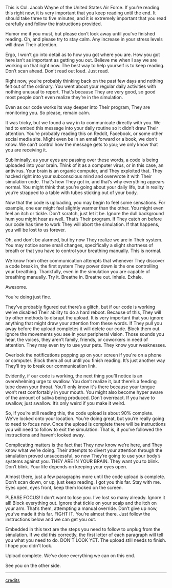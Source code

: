 This is Col. Jacob Wayne of the United States Air Force. If you’re reading this right now, it is very important that you keep reading until the end. It should take three to five minutes, and it is extremely important that you read carefully and follow the instructions provided.

Humor me if you must, but please don’t look away until you've finished reading. Oh, and please try to stay calm. Any increase in your stress levels will draw Their attention.

Ergo, I won’t go into detail as to how you got where you are. How you got here isn’t as important as getting you out. Believe me when I say we are working on that right now. The best way to help yourself is to keep reading. Don’t scan ahead. Don’t read out loud. Just read.

Right now, you’re probably thinking back on the past few days and nothing felt out of the ordinary. You went about your regular daily activities with nothing unusual to report. That’s because They are very good, so good most people don’t even realize they’re in the simulation. 

Even as our code works its way deeper into Their program, They are monitoring you. So please, remain calm.

It was tricky, but we found a way in to communicate directly with you. We had to embed this message into your daily routine so it didn’t draw Their attention.  You’re probably reading this on Reddit, Facebook, or some other social media site. Might even be in an email forward or a book, we don't know. We can’t control how the message gets to you; we only know that you are receiving it. 

Subliminally, as your eyes are passing over these words, a code is being uploaded into your brain. Think of it as a computer virus, or in this case, an antivirus. Your brain is an organic computer, and They exploited that. They hacked right into your subconscious mind and overwrote it with Their simulation code. That’s how They got in, and that’s why everything appears normal. You might think that you’re going about your daily life, but in reality you’re strapped to a table with tubes sticking out of your body.

Now that the code is uploading, you may begin to feel some sensations. For example, one ear might feel slightly warmer than the other. You might even feel an itch or tickle. Don’t scratch, just let it be. Ignore the dull background hum you might hear as well. That’s Their program. If They catch on before our code has time to work They will abort the simulation. If that happens, you will be lost to us forever.

Oh, and don’t be alarmed, but by now They realize we are in Their system. You may notice some small changes, specifically a slight shortness of breath or that you have to control your breathing manually. This is normal. 

We know from other communication attempts that whenever They discover a code break in, the first system They power down is the one controlling your breathing. Thankfully, even in the simulation you are capable of breathing manually. Try it. Breathe in. Breathe out. Inhale. Exhale. 

Awesome.

You’re doing just fine.

They’ve probably figured out there’s a glitch, but if our code is working we’ve disabled Their ability to do a hard reboot. Because of this, They will try other methods to disrupt the upload. It is very important that you ignore anything that might draw your attention from these words. If They pull you away before the upload completes it will delete our code. Block them out. Ignore the movements you see in your peripheral vision. Those sounds you hear, the voices, they aren’t family, friends, or coworkers in need of attention. They may even try to use your pets. They know your weaknesses.

Overlook the notifications popping up on your screen if you're on a phone or computer. Block them all out until you finish reading. It’s just another way They’ll try to break our communication link.

Evidently, if our code is working, the next thing you’ll notice is an overwhelming urge to swallow. You don’t realize it, but there’s a feeding tube down your throat. You'll only know it's there because your tongue won’t rest comfortably in your mouth. You might also become hyper aware of the amount of saliva being produced. Don’t overreact. If you have to swallow, just swallow. It’s only weird if you make it weird.

So, if you’re still reading this, the code upload is about 90% complete. We’ve locked onto your location. You’re doing great, but you’re really going to need to focus now. Once the upload is complete there will be instructions you will need to follow to exit the simulation. That is, if you’ve followed the instructions and haven’t looked away.

Complicating matters is the fact that They now know we’re here, and They know what we’re doing. Their attempts to divert your attention through the simulation proved unsuccessful, so now They’re going to use your body’s systems against you. THEY ARE IN YOUR BRAIN. They want you to blink. Don’t blink. Your life depends on keeping your eyes open. 

Almost there, just a few paragraphs more until the code upload is complete. Don’t scan down, or up, just keep reading. I got you this far. Stay with me. Eyes open, eyes front, keep them locked on the screen. 

PLEASE FOCUS! I don’t want to lose you. I’ve lost so many already. Ignore it all! Block everything out. Ignore that tickle on your scalp and the itch on your arm. That’s them, attempting a manual override. Don’t give up now, you’ve made it this far. FIGHT IT. You’re almost there. Just follow the instructions below and we can get you out.

Embedded in this text are the steps you need to follow to unplug from the simulation. If we did this correctly, the first letter of each paragraph will tell you what you need to do. DON'T LOOK YET. The upload still needs to finish. I hope you didn't look. 

Upload complete. We’ve done everything we can on this end.

See you on the other side.


***
[credits](https://www.reddit.com/user/writechriswrite/comments/9t5h8z/end_of_the_line/)